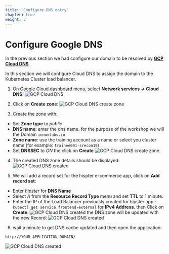 ```yaml
---
title: "Configure DNS entry"
chapter: true
weight: 3
---
```

# Configure Google DNS

In the previous section we had configure our domain to be resolved by **[GCP Cloud DNS](https://cloud.google.com/dns/)**.

In this section we will configure Cloud DNS to assign the domain to the Kubernetes Cluster load balancer.

1. On Google Cloud dashboard menu, select **Network services → Cloud DNS**:
![GCP Cloud DNS](/images/gcp-cloud-dns.png?width=50pc)

2. Click on **Create zone**:
![GCP Cloud DNS create zone](/images/gcp-cloud-dns-create-zone.png?width=50pc)

3. Create the zone with:

  - Set **Zone type** to _public_
  - **DNS name**: enter the dns name. for the purpose of the workshop we will the Domain `innovlabs.io`
  - **Zone name**: use the training account as a name or select you cluster name (for example: `trainee001-srecon19`)
  - Set **DNSSEC** to _ON_
  the click on **Create**
  ![GCP Cloud DNS create zone](/images/gcp-cloud-dns-create-zone-2.png?width=50pc)

4. The created DNS zone details should be displayed:
![GCP Cloud DNS created](/images/gcp-cloud-dns-created-1.png?width=50pc)

5. We will add a record set for the hispter e-commerce app, click on **Add record set**:
  - Enter _hipster_ for **DNS Name**
  - Select _A_ from the **Resource Record Type** menu and set **TTL** to 1 minute.
  - Enter  the IP of the Load Balancer previously created for hipster app : `kubectl get service frontend-external` for **IPv4 Address**.
  then Click on **Create**:
   ![GCP Cloud DNS created](/images/gcp-cloud-dns-create-record.png?width=40pc)
  the DNS zone will be updated with the new Record:
   ![GCP Cloud DNS created](/images/gcp-cloud-dns-record-created.png?width=40pc)

6. wait a minute to get DNS cache updated and then open the application:
```
http://YOUR-APPLICATION-DOMAIN/
```

![GCP Cloud DNS created](/images/application-dns.png?width=40pc)

